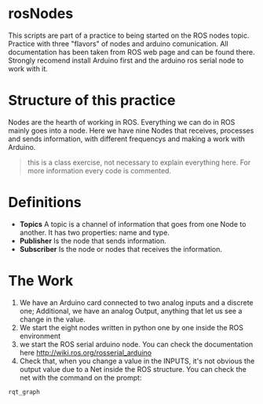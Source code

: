 # rosNodes
  This scripts are part of a practice to being started on the ROS nodes topic. Practice with three "flavors" of nodes and arduino comunication. All documentation has been taken from ROS web page and can be found there.  Strongly recomend install Arduino first and the arduino ros serial node to work with it.

Structure of this practice
==============

Nodes are the hearth of working in ROS. Everything we can do in ROS mainly goes into a node. Here we have nine Nodes that receives, processes and sends information, with different frequencys and making a work with Arduino.

> this is a class exercise, not necessary to explain everything here. For more information every code is commented.

Definitions
=============

- **Topics** A topic is a channel of information that goes from one Node to another. It has two properties: name and type.
- **Publisher** Is the node that sends information.
- **Subscriber** Is the node or nodes that receives the information.

The Work
===========

1. We have an Arduino card connected to two analog inputs and a discrete one; Additional, we have an analog Output, anything that let us see a change in the value.
2. We start the eight nodes written in python one by one inside the ROS environment
3. we start the ROS serial arduino node. You can check the documentation here <http://wiki.ros.org/rosserial_arduino>
4. Check that, when you change a value in the INPUTS, it's not obvious the output value due to a Net inside the ROS structure. You can check the net with the command on the prompt:

``` 
rqt_graph
```

<!-- This will open the graphic interface of ros. For an easier visualization stop the ROS serial arduino node and refresh the graphic. Keep the Debug marked.-->
